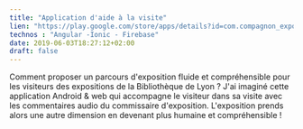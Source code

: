 ```yaml
---
title: "Application d'aide à la visite"
lien: "https://play.google.com/store/apps/details?id=com.compagnon_expo"
technos : "Angular -Ionic - Firebase"
date: 2019-06-03T18:27:12+02:00
draft: false
---
```

Comment proposer un parcours d'exposition fluide et compréhensible pour les visiteurs des expositions de la Bibliothèque de Lyon ? J'ai imaginé cette application Android & web qui accompagne le visiteur dans sa visite avec les commentaires audio du commissaire d'exposition. L'exposition prends alors une autre dimension en devenant plus humaine et compréhensible !
